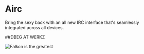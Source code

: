 Airc
====

Bring the sexy back with an all new IRC interface that's seamlessly integrated across all devices.

##DBEG AT WERKZ

![Falkon is the greatest](https://github.com/devinbrown/Airc/blob/master/Falkon%231.jpg)
